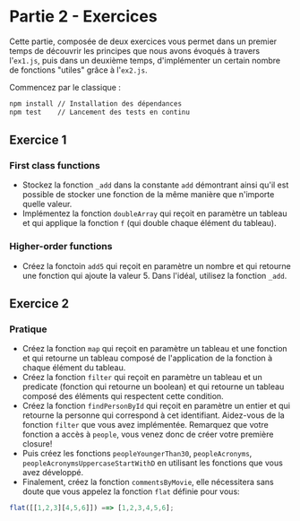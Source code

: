 # Partie 2 - Exercices

Cette partie, composée de deux exercices vous permet dans un premier temps de découvrir les principes que nous avons évoqués à travers l'`ex1.js`, puis dans un deuxième temps, d'implémenter un certain nombre de fonctions "utiles" grâce à l'`ex2.js`.

Commencez par le classique :

```bash
npm install // Installation des dépendances
npm test    // Lancement des tests en continu
```

## Exercice 1

### First class functions

- Stockez la fonction `_add` dans la constante `add` démontrant ainsi qu'il est possible de stocker une fonction de la même manière que n'importe quelle valeur.
- Implémentez la fonction `doubleArray` qui reçoit en paramètre un tableau et qui applique la fonction `f` (qui double chaque élément du tableau).

### Higher-order functions 

- Créez la fonctoin `add5` qui reçoit en paramètre un nombre et qui retourne une fonction qui ajoute la valeur 5. Dans l'idéal, utilisez la fonction `_add`.

## Exercice 2

### Pratique

- Créez la fonction `map` qui reçoit en paramètre un tableau et une fonction et qui retourne un tableau composé de l'application de la fonction à chaque élément du tableau.
- Créez la fonction `filter` qui reçoit en paramètre un tableau et un predicate (fonction qui retourne un boolean) et qui retourne un tableau composé des éléments qui respectent cette condition.
- Créez la fonction `findPersonById` qui reçoit en paramètre un entier et qui retourne la personne qui correspond à cet identifiant. Aidez-vous de la fonction `filter` que vous avez implémentée. Remarquez que votre fonction a accès à `people`, vous venez donc de créer votre première closure!
- Puis créez les fonctions `peopleYoungerThan30`, `peopleAcronyms`, `peopleAcronymsUppercaseStartWithD` en utilisant les fonctions que vous avez développé.
- Finalement, créez la fonction `commentsByMovie`, elle nécessitera sans doute que vous appelez la fonction `flat` définie pour vous:

```javascript
flat([[1,2,3][4,5,6]]) ==> [1,2,3,4,5,6];
```

